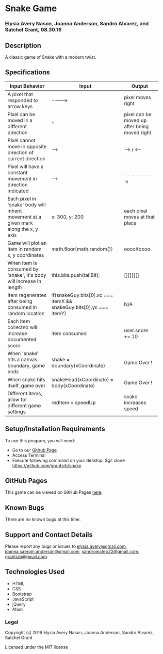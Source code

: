 # Snake Game

### Elysia Avery Nason, Joanna Anderson, Sandro Alvarez, and Satchel Grant, 08.30.16

## Description

A classic game of Snake with a modern twist.

## Specifications

Input Behavior | Input | Output
---------------|-------|--------
A pixel that responded to arrow keys | ----> | pixel moves right
Pixel can be moved in a different direction | ^ | pixel can be moved up after being moved right
Pixel cannot move in opposite direction of current direction | --> | --> / <--
Pixel will have a constant movement in direction indicated | --> | -- -- -- --->
Each pixel in 'snake' body will inherit movement at a given mark along the x, y axis | x: 300, y: 200 | each pixel moves at that place
Game will plot an item in random x, y coordinates | math.floor(math.random()) | ooooXoooo
When item is consumed by 'snake', it's body will increase in length | this.bits.push(tailBit); | [][][][]
Item regenerates after being consumed in random location | if(snakeGuy.bits[0].xc === itemX  && snakeGuy.bits[0].yc === itemY) | N/A
Each item collected will increase documented score | item consumed | user.score += 10
When 'snake' hits a canvas boundary, game ends | snake = boundary(xCoordinate) | Game Over !
When snake hits itself, game over | snakeHead(xCoordinate) = body(xCoordinate) | Game Over !
Different items, allow for different game settings | redItem = speedUp | snake increases speed

## Setup/Installation Requirements ##

To use this program, you will need:

* Go to our [Github Page](https://github.com/grantsrb/snake)
* Access Terminal
* Execute following command on your desktop: $git clone https://github.com/grantsrb/snake

## GitHub Pages ##

This game can be viewed on GitHub Pages [here](https://grantsrb.github.io/snake/).

## Known Bugs ##

There are no known bugs at this time.

## Support and Contact Details ##

Please report any bugs or issues to elysia.avery@gmail.com, joanna.saerom.anderson@gmail.com, sandromateo22@gmail.com, grantsrb@gmail.com.

## Technologies Used ##

* HTML
* CSS
* Bootstrap
* JavaScript
* jQuery
* Atom

### Legal

Copyright (c) 2016 Elysia Avery Nason, Joanna Anderson, Sandro Alvarez, Satchel Grant

Licensed under the MIT license
